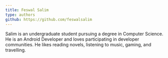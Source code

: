 ```yaml
---
title: Feswal Salim
type: authors
github: https://github.com/feswalsalim
---
```

Salim is an undergraduate student pursuing a degree in Computer Science. He is an Android Developer and loves participating in developer communities. He likes reading novels, listening to music, gaming, and travelling.
